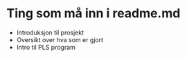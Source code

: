 # Ting som må inn i readme.md

- Introduksjon til prosjekt
- Oversikt over hva som er gjort
- Intro til PLS program
